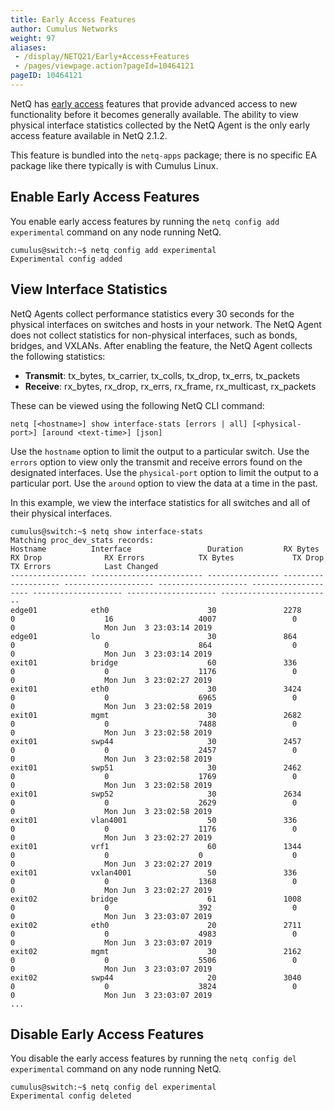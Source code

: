 ```yaml
---
title: Early Access Features
author: Cumulus Networks
weight: 97
aliases:
 - /display/NETQ21/Early+Access+Features
 - /pages/viewpage.action?pageId=10464121
pageID: 10464121
---
```

NetQ has [early access](https://support.cumulusnetworks.com/hc/en-us/articles/202933878-Early-Access-Features-Defined)
features that provide advanced access to new functionality before it
becomes generally available. The ability to view physical interface
statistics collected by the NetQ Agent is the only early access feature
available in NetQ 2.1.2.

This feature is bundled into the `netq-apps` package; there is no
specific EA package like there typically is with Cumulus Linux.

## Enable Early Access Features

You enable early access features by running the `netq config add experimental` command on any node running NetQ.

    cumulus@switch:~$ netq config add experimental
    Experimental config added

## View Interface Statistics

NetQ Agents collect performance statistics every 30 seconds for the
physical interfaces on switches and hosts in your network. The NetQ
Agent does not collect statistics for non-physical interfaces, such as
bonds, bridges, and VXLANs. After enabling the feature, the NetQ Agent
collects the following statistics:

  - **Transmit**: tx_bytes, tx_carrier, tx_colls, tx_drop, tx_errs, tx_packets
  - **Receive**: rx_bytes, rx_drop, rx_errs, rx_frame, rx_multicast, rx_packets

These can be viewed using the following NetQ CLI command:

    netq [<hostname>] show interface-stats [errors | all] [<physical-port>] [around <text-time>] [json]

Use the `hostname` option to limit the output to a particular switch.
Use the `errors` option to view only the transmit and receive errors
found on the designated interfaces. Use the `physical-port` option to
limit the output to a particular port. Use the `around` option to view
the data at a time in the past.

In this example, we view the interface statistics for all switches and
all of their physical interfaces.

    cumulus@switch:~$ netq show interface-stats
    Matching proc_dev_stats records:
    Hostname          Interface                 Duration         RX Bytes             RX Drop              RX Errors            TX Bytes             TX Drop              TX Errors            Last Changed
    ----------------- ------------------------- ---------------- -------------------- -------------------- -------------------- -------------------- -------------------- -------------------- -------------------------
    edge01            eth0                      30               2278                 0                    16                   4007                 0                    0                    Mon Jun  3 23:03:14 2019
    edge01            lo                        30               864                  0                    0                    864                  0                    0                    Mon Jun  3 23:03:14 2019
    exit01            bridge                    60               336                  0                    0                    1176                 0                    0                    Mon Jun  3 23:02:27 2019
    exit01            eth0                      30               3424                 0                    0                    6965                 0                    0                    Mon Jun  3 23:02:58 2019
    exit01            mgmt                      30               2682                 0                    0                    7488                 0                    0                    Mon Jun  3 23:02:58 2019
    exit01            swp44                     30               2457                 0                    0                    2457                 0                    0                    Mon Jun  3 23:02:58 2019
    exit01            swp51                     30               2462                 0                    0                    1769                 0                    0                    Mon Jun  3 23:02:58 2019
    exit01            swp52                     30               2634                 0                    0                    2629                 0                    0                    Mon Jun  3 23:02:58 2019
    exit01            vlan4001                  50               336                  0                    0                    1176                 0                    0                    Mon Jun  3 23:02:27 2019
    exit01            vrf1                      60               1344                 0                    0                    0                    0                    0                    Mon Jun  3 23:02:27 2019
    exit01            vxlan4001                 50               336                  0                    0                    1368                 0                    0                    Mon Jun  3 23:02:27 2019
    exit02            bridge                    61               1008                 0                    0                    392                  0                    0                    Mon Jun  3 23:03:07 2019
    exit02            eth0                      20               2711                 0                    0                    4983                 0                    0                    Mon Jun  3 23:03:07 2019
    exit02            mgmt                      30               2162                 0                    0                    5506                 0                    0                    Mon Jun  3 23:03:07 2019
    exit02            swp44                     20               3040                 0                    0                    3824                 0                    0                    Mon Jun  3 23:03:07 2019
    ...

## Disable Early Access Features

You disable the early access features by running the `netq config del experimental` command on any node running NetQ.

    cumulus@switch:~$ netq config del experimental
    Experimental config deleted
